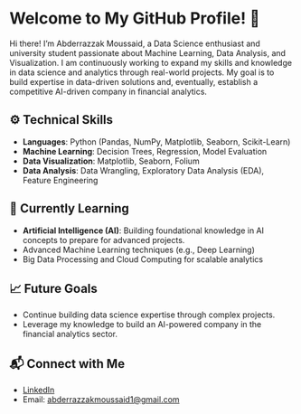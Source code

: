 # Welcome to My GitHub Profile! 👋
Hi there! I’m Abderrazzak Moussaid, a Data Science enthusiast and university student passionate about Machine Learning, Data Analysis, and Visualization. I am continuously working to expand my skills and knowledge in data science and analytics through real-world projects. My goal is to build expertise in data-driven solutions and, eventually, establish a competitive AI-driven company in financial analytics.

## ⚙️ Technical Skills
- **Languages**: Python (Pandas, NumPy, Matplotlib, Seaborn, Scikit-Learn)
- **Machine Learning**: Decision Trees, Regression, Model Evaluation
- **Data Visualization**: Matplotlib, Seaborn, Folium
- **Data Analysis**: Data Wrangling, Exploratory Data Analysis (EDA), Feature Engineering

## 🌱 Currently Learning
- **Artificial Intelligence (AI)**: Building foundational knowledge in AI concepts to prepare for advanced projects.
- Advanced Machine Learning techniques (e.g., Deep Learning)
- Big Data Processing and Cloud Computing for scalable analytics

## 📈 Future Goals
- Continue building data science expertise through complex projects.
- Leverage my knowledge to build an AI-powered company in the financial analytics sector.

## 📬 Connect with Me
- [LinkedIn](https://www.linkedin.com/in/abderrazzak-moussaid-513899247/)
- Email: abderrazzakmoussaid1@gmail.com
